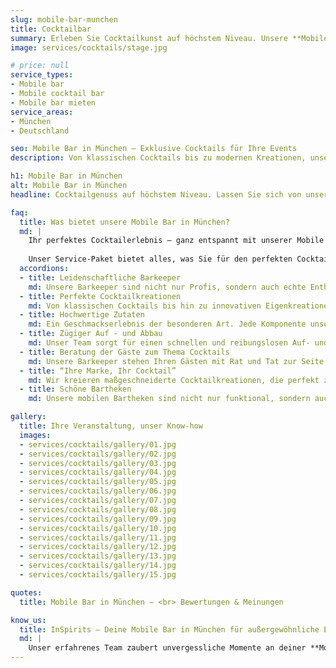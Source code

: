 ```yaml
---
slug: mobile-bar-munchen
title: Cocktailbar
summary: Erleben Sie Cocktailkunst auf höchstem Niveau. Unsere **Mobile Cocktail Bar** macht Ihr Event unvergesslich!
image: services/cocktails/stage.jpg

# price: null
service_types:
- Mobile bar
- Mobile cocktail bar
- Mobile bar mieten
service_areas:
- München
- Deutschland

seo: Mobile Bar in München – Exklusive Cocktails für Ihre Events
description: Von klassischen Cocktails bis zu modernen Kreationen, unsere mobile Bar in München bietet erstklassige Getränke & Top-Service für Ihr Event.

h1: Mobile Bar in München
alt: Mobile Bar in München
headline: Cocktailgenuss auf höchstem Niveau. Lassen Sie sich von unserer Mobile Bar in München begeistern. Jetzt mobile bar mieten für ein unvergessliches Event!

faq:
  title: Was bietet unsere Mobile Bar in München?
  md: |
    Ihr perfektes Cocktailerlebnis – ganz entspannt mit unserer Mobile Bar!
    
    Unser Service-Paket bietet alles, was Sie für den perfekten Cocktailgenuss brauchen: Von erlesenen Zutaten und raffinierten Rezepten über hochwertiges Bar-Equipment bis hin zum professionellen Auf- und Abbau sowie unserem erfahrenen Bar-Personal. **Mit unserer Mobile Cocktail Bar wird Ihr Event zum Highlight!** Lehnen Sie sich zurück und genießen Sie Ihre Veranstaltung -- wir übernehmen die komplette Organisation. **Jetzt Mobile Bar mieten und exklusive Drinks erleben!**
  accordions:
  - title: Leidenschaftliche Barkeeper
    md: Unsere Barkeeper sind nicht nur Profis, sondern auch echte Enthusiasten. Mit Leidenschaft und Kreativität zaubern sie die besten Cocktails und sorgen dafür, dass jeder Drink ein Highlight wird.
  - title: Perfekte Cocktailkreationen
    md: Von klassischen Cocktails bis hin zu innovativen Eigenkreationen – unsere Barkeeper beherrschen ihr Handwerk und verwenden nur die besten Zutaten. Jeder Cocktail wird mit Präzision und Liebe zum Detail gemixt.
  - title: Hochwertige Zutaten
    md: Ein Geschmackserlebnis der besonderen Art. Jede Komponente unserer Getränke – von der Spirituose bis zum Eiswürfel – ist auserwählt, um Ihre Sinne zu verzaubern. Tauchen Sie ein in eine Welt voller Geschmack und genießen Sie unvergessliche Momente
  - title: Zügiger Auf - und Abbau
    md: Unser Team sorgt für einen schnellen und reibungslosen Auf- und Abbau der mobilen Bar. So können Sie sich ganz auf Ihr Event konzentrieren, während wir uns um alles kümmern.
  - title: Beratung der Gäste zum Thema Cocktails
    md: Unsere Barkeeper stehen Ihren Gästen mit Rat und Tat zur Seite. Ob es um die Wahl des richtigen Cocktails geht oder um die Erklärung der Zutaten – wir bieten eine umfassende Beratung und machen das Cocktail Erlebnis noch spannender.
  - title: “Ihre Marke, Ihr Cocktail”
    md: Wir kreieren maßgeschneiderte Cocktailkreationen, die perfekt zu Ihrer Markenidentität passen. Ob Firmenfarben, Logo oder ein ganz spezieller Geschmack – wir setzen Ihre Vorstellungen um.
  - title: Schöne Bartheken
    md: Unsere mobilen Bartheken sind nicht nur funktional, sondern auch ein echter Hingucker. Mit stilvollem Design und hochwertiger Ausstattung fügen sie sich perfekt in jedes Event ein und sorgen für eine ansprechende Atmosphäre.

gallery:
  title: Ihre Veranstaltung, unser Know-how
  images:
  - services/cocktails/gallery/01.jpg
  - services/cocktails/gallery/02.jpg
  - services/cocktails/gallery/03.jpg
  - services/cocktails/gallery/04.jpg
  - services/cocktails/gallery/05.jpg
  - services/cocktails/gallery/06.jpg
  - services/cocktails/gallery/07.jpg
  - services/cocktails/gallery/08.jpg
  - services/cocktails/gallery/09.jpg
  - services/cocktails/gallery/10.jpg
  - services/cocktails/gallery/11.jpg
  - services/cocktails/gallery/12.jpg
  - services/cocktails/gallery/13.jpg
  - services/cocktails/gallery/14.jpg
  - services/cocktails/gallery/15.jpg

quotes:
  title: Mobile Bar in München – <br> Bewertungen & Meinungen

know_us:
  title: InSpirits – Deine Mobile Bar in München für außergewöhnliche Events!
  md: |
    Unser erfahrenes Team zaubert unvergessliche Momente an deiner **Mobile Cocktail Bar**. Mit Leidenschaft und Know-how gestalten wir individuelle Konzepte für jeden Anlass. **Jetzt Mobile Bar mieten und einzigartige Drinks genießen!**
---
```

